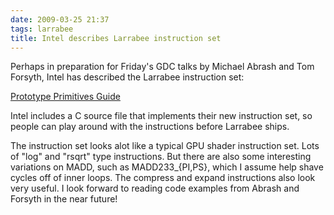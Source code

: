 ```yaml
---
date: 2009-03-25 21:37
tags: larrabee
title: Intel describes Larrabee instruction set
---
```


Perhaps in preparation for Friday's GDC talks by Michael Abrash and Tom
Forsyth, Intel has described the Larrabee instruction set:

[Prototype Primitives Guide](http://software.intel.com/en-us/articles/prototype-primitives-guide/)

Intel includes a C source file that implements their new
instruction set, so people can play around with the instructions before
Larrabee ships.

The instruction set looks alot like a typical GPU shader
instruction set. Lots of "log" and "rsqrt" type instructions. But there are
also some interesting variations on MADD, such as MADD233_{PI,PS}, which I
assume help shave cycles off of inner loops. The compress and expand
instructions also look very useful. I look forward to reading code examples
from Abrash and Forsyth in the near future!
